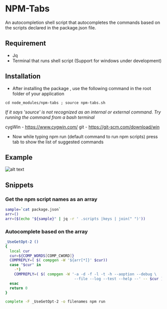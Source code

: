 # NPM-Tabs

An autocompletion shell script that autocompletes the commands based on the scripts declared in the package.json file.

## Requirement

- Jq
- Terminal that runs shell script (Support for windows under development)

## Installation

- After installing the package , use the following command in the root folder of your application
```
cd node_modules/npm-tabs ; source npm-tabs.sh
````
*If it says 'source' is not recognized as an internal or external command. Try running the command from a bash terminal*

cygWin - https://www.cygwin.com/
git -  https://git-scm.com/download/win

- Now while typing npm run (default command to run npm scripts) press tab to show the list of suggested commands

## Example

![alt text](https://github.com/dhirajsriram/npm-tabs/blob/master/npmtabs.PNG?raw=true)

## Snippets

### Get the npm script names as an array
``` sh
sample=`cat package.json`
arr=()
arr=($(echo "${sample}" | jq -r ' .scripts |keys | join(" ")'))
```
### Autocomplete based on the array
``` sh
_UseGetOpt-2 ()
{
  local cur
  cur=${COMP_WORDS[COMP_CWORD]}
  COMPREPLY=( $( compgen -W '${arr[*]}' $cur))
  case "$cur" in
    -*)
    COMPREPLY=( $( compgen -W '-a -d -f -l -t -h --aoption --debug \
                               --file --log --test --help --' -- $cur ) );
  esac
  return 0
}

complete -F _UseGetOpt-2 -o filenames npm run
```
